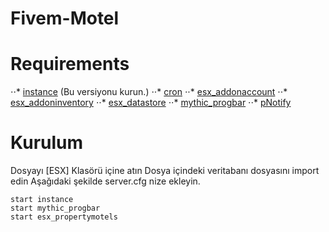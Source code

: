 # Fivem-Motel

# Requirements
⋅⋅* [instance](https://github.com/ESX-Org/instance) (Bu versiyonu kurun.)
⋅⋅* [cron](https://github.com/ESX-Org/cron)
⋅⋅* [esx_addonaccount](https://github.com/ESX-Org/esx_addonaccount)
⋅⋅* [esx_addoninventory](https://github.com/ESX-Org/esx_addoninventory)
⋅⋅* [esx_datastore](https://github.com/ESX-Org/esx_datastore)
⋅⋅* [mythic_progbar](https://forum.fivem.net/t/dev-resource-mythic-progress-bar/527607)
⋅⋅* [pNotify](https://forum.fivem.net/t/release-pnotify-in-game-js-notifications-using-noty/20659)

# Kurulum
Dosyayı [ESX] Klasörü içine atın
Dosya içindeki veritabanı dosyasını import edin
Aşağıdaki şekilde server.cfg nize ekleyin.
```
start instance
start mythic_progbar
start esx_propertymotels
```
